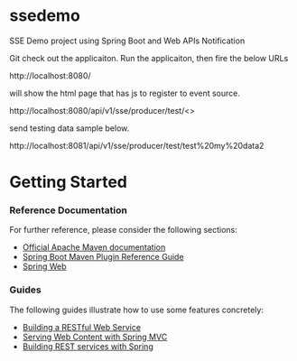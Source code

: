 # ssedemo
SSE Demo project using Spring Boot and Web APIs Notification

Git check out the applicaiton. Run the applicaiton, then fire the below URLs

http://localhost:8080/

will show the html page that has js to register to event source.

http://localhost:8080/api/v1/sse/producer/test/<<Any text data>>

send testing data sample below.

http://localhost:8081/api/v1/sse/producer/test/test%20my%20data2

# Getting Started

### Reference Documentation
For further reference, please consider the following sections:

* [Official Apache Maven documentation](https://maven.apache.org/guides/index.html)
* [Spring Boot Maven Plugin Reference Guide](https://docs.spring.io/spring-boot/docs/2.2.6.RELEASE/maven-plugin/)
* [Spring Web](https://docs.spring.io/spring-boot/docs/2.2.6.RELEASE/reference/htmlsingle/#boot-features-developing-web-applications)

### Guides
The following guides illustrate how to use some features concretely:

* [Building a RESTful Web Service](https://spring.io/guides/gs/rest-service/)
* [Serving Web Content with Spring MVC](https://spring.io/guides/gs/serving-web-content/)
* [Building REST services with Spring](https://spring.io/guides/tutorials/bookmarks/)
